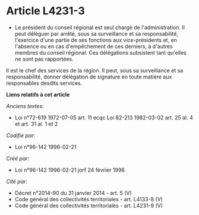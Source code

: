 # Article L4231-3

- Le président du conseil régional est seul chargé de l'administration. Il peut déléguer par arrêté, sous sa surveillance et
sa responsabilité, l'exercice d'une partie de ses fonctions aux vice-présidents et, en l'absence ou en cas d'empêchement de
ces derniers, à d'autres membres du conseil régional. Ces délégations subsistent tant qu'elles ne sont pas rapportées.

Il est le chef des services de la région. Il peut, sous sa surveillance et sa responsabilité, donner délégation de signature
en toute matière aux responsables desdits services.

**Liens relatifs à cet article**

_Anciens textes_:

  - Loi n°72-619 1972-07-05 art. 11 ecqc Loi 82-213 1982-03-02 art. 25 al. 4 et art. 31 al. 1 et 2

_Codifié par_:

  - Loi n°96-142 1996-02-21

_Créé par_:

  - Loi n°96-142 1996-02-21 jorf 24 février 1996

_Cité par_:

  - Décret n°2014-90 du 31 janvier 2014 - art. 5 (V)
  - Code général des collectivités territoriales - art. L4133-8 (V)
  - Code général des collectivités territoriales - art. L4231-9 (V)
